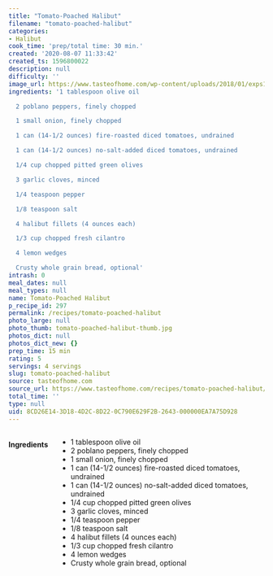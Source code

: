 ```yaml
---
title: "Tomato-Poached Halibut"
filename: "tomato-poached-halibut"
categories:
- Halibut
cook_time: 'prep/total time: 30 min.'
created: '2020-08-07 11:33:42'
created_ts: 1596800022
description: null
difficulty: ''
image_url: https://www.tasteofhome.com/wp-content/uploads/2018/01/exps149139_TH153345B07_21_11b-696x696.jpg
ingredients: '1 tablespoon olive oil

  2 poblano peppers, finely chopped

  1 small onion, finely chopped

  1 can (14-1/2 ounces) fire-roasted diced tomatoes, undrained

  1 can (14-1/2 ounces) no-salt-added diced tomatoes, undrained

  1/4 cup chopped pitted green olives

  3 garlic cloves, minced

  1/4 teaspoon pepper

  1/8 teaspoon salt

  4 halibut fillets (4 ounces each)

  1/3 cup chopped fresh cilantro

  4 lemon wedges

  Crusty whole grain bread, optional'
intrash: 0
meal_dates: null
meal_types: null
name: Tomato-Poached Halibut
p_recipe_id: 297
permalink: /recipes/tomato-poached-halibut
photo_large: null
photo_thumb: tomato-poached-halibut-thumb.jpg
photos_dict: null
photos_dict_new: {}
prep_time: 15 min
rating: 5
servings: 4 servings
slug: tomato-poached-halibut
source: tasteofhome.com
source_url: https://www.tasteofhome.com/recipes/tomato-poached-halibut/
total_time: ''
type: null
uid: 8CD26E14-3D18-4D2C-8D22-0C790E629F2B-2643-000000EA7A75D928
---
```

<div class="large-8 medium-7 columns" id="writeup">	</div><!-- #writeup -->
</div><!-- #row-one -->
<div class="row" id="row-two">	<div class="medium-4 small-5 columns" id="ingredients"><h4>Ingredients</h4><div class="box box-ingredients content"><ul>
<li>1 tablespoon olive oil</li>
<li>2 poblano peppers, finely chopped</li>
<li>1 small onion, finely chopped</li>
<li>1 can (14-1/2 ounces) fire-roasted diced tomatoes, undrained</li>
<li>1 can (14-1/2 ounces) no-salt-added diced tomatoes, undrained</li>
<li>1/4 cup chopped pitted green olives</li>
<li>3 garlic cloves, minced</li>
<li>1/4 teaspoon pepper</li>
<li>1/8 teaspoon salt</li>
<li>4 halibut fillets (4 ounces each)</li>
<li>1/3 cup chopped fresh cilantro</li>
<li>4 lemon wedges</li>
<li>Crusty whole grain bread, optional</li>
</ul>
</div>	</div>	<div class="medium-6 small-7 columns" id="directions">	</div>